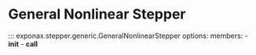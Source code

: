 # General Nonlinear Stepper

::: exponax.stepper.generic.GeneralNonlinearStepper
    options:
        members:
            - __init__
            - __call__
